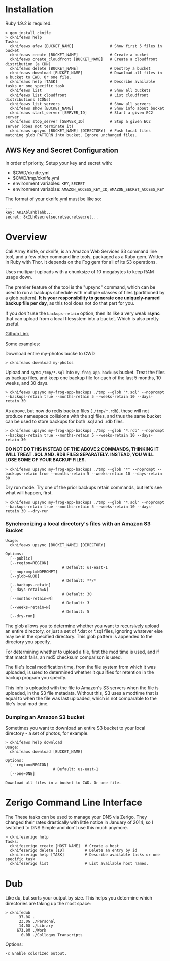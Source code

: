
# Installation

Ruby 1.9.2 is required.

    > gem install cknife
    > cknifeaws help
    Tasks:
      cknifeaws afew [BUCKET_NAME]                # Show first 5 files in bucket
      cknifeaws create [BUCKET_NAME]              # Create a bucket
      cknifeaws create_cloudfront [BUCKET_NAME]   # Create a cloudfront distribution (a CDN)
      cknifeaws delete [BUCKET_NAME]              # Destroy a bucket
      cknifeaws download [BUCKET_NAME]            # Download all files in a bucket to CWD. Or one file.
      cknifeaws help [TASK]                       # Describe available tasks or one specific task
      cknifeaws list                              # Show all buckets
      cknifeaws list_cloudfront                   # List cloudfront distributions (CDNs)
      cknifeaws list_servers                      # Show all servers
      cknifeaws show [BUCKET_NAME]                # Show info about bucket
      cknifeaws start_server [SERVER_ID]          # Start a given EC2 server
      cknifeaws stop_server [SERVER_ID]           # Stop a given EC2 server (does not terminate it)
      cknifeaws upsync [BUCKET_NAME] [DIRECTORY]  # Push local files matching glob PATTERN into bucket. Ignore unchanged files.      

## AWS Key and Secret Configuration

In order of priority, Setup your key and secret with:

  - $CWD/cknife.yml
  - $CWD/tmp/cknife.yml
  - environment variables: `KEY`, `SECRET`
  - environment variablse: `AMAZON_ACCESS_KEY_ID`, `AMAZON_SECRET_ACCESS_KEY` 

The format of your cknife.yml must be like so:

    ---
    key: AKIAblahblahb...
    secret: 8xILhOsecretsecretsecretsecret...

# Overview

Cali Army Knife, or cknife, is an Amazon Web Services S3 command line
tool, and a few other command line tools, packaged as a Ruby
gem. Written in Ruby with Thor. It depends on the Fog gem for all of
its S3 operations.

Uses multipart uploads with a chunksize of 10 megabytes to keep RAM
usage down.

The premier feature of the tool is the "upsync" command, which can be
used to run a backups schedule with multiple classes of files
(partitioned by a glob pattern). **It is your responsibility to
generate one uniquely-named backup file per day**, as this tool does
not do that part for you.

If you *don't* use the `backups-retain` option, then its like a very
weak **rsync** that can upload from a local filesystem into a bucket.
Which is also pretty useful.

[Github Link](https://github.com/mikedll/cali-army-knife)

Some examples:

Download entire my-photos bucke to CWD

    > cknifeaws download my-photos 
    
Upload and sync `/tmp/*.sql` into `my-frog-app-backups`
bucket. Treat the files as backup files, and keep one backup
file for each of the last 5 months, 10 weeks, and 30 days.    

    > cknifeaws upsync my-frog-app-backups ./tmp --glob "*.sql" --noprompt --backups-retain true --months-retain 5 --weeks-retain 10 --days-retain 30

As above, but now do redis backup files (`./tmp/*.rdb`). these will
not produce namespace collisions with the sql files, and thus the same
bucket can be used to store backups for both .sql and .rdb files.

    > cknifeaws upsync my-frog-app-backups ./tmp --glob "*.rdb" --noprompt --backups-retain true --months-retain 5 --weeks-retain 10 --days-retain 30

**DO NOT DO THIS INSTEAD OF THE ABOVE 2 COMMANDS, THINKING IT WILL
TREAT .SQL AND .RDB FILES SEPARATELY. INSTEAD, YOU WILL LOSE
SOME OF YOUR BACKUP FILES.**

    > cknifeaws upsync my-frog-app-backups ./tmp --glob "*" --noprompt --backups-retain true --months-retain 5 --weeks-retain 10 --days-retain 30

Dry run mode. Try one of the prior backups retain commands, but
let's see what will happen, first.

    > cknifeaws upsync my-frog-app-backups ./tmp --glob "*.sql" --noprompt --backups-retain true --months-retain 5 --weeks-retain 10 --days-retain 30 --dry-run

### Synchronizing a local directory's files with an Amazon S3 Bucket

    Usage:
      cknifeaws upsync [BUCKET_NAME] [DIRECTORY]

    Options:
      [--public]             
      [--region=REGION]      
                             # Default: us-east-1
      [--noprompt=NOPROMPT]  
      [--glob=GLOB]          
                             # Default: **/*
      [--backups-retain]     
      [--days-retain=N]      
                             # Default: 30
      [--months-retain=N]    
                             # Default: 3
      [--weeks-retain=N]     
                             # Default: 5
      [--dry-run]            

The glob allows you to determine whether you want to recursively
upload an entire directory, or just a set of *.dat or *.sql files,
ignoring whatever else may be in the specified directory. This glob
pattern is appended to the directory you specify.

For determining whether to upload a file, first the mod time is used,
and if that match fails, an md5 checksum comparison is used.

The file's local modification time, from the file system from which it
was uploaded, is used to determined whether it qualifies for retention
in the backup program you specify.

This info is uploaded with the file to Amazon's S3 servers when the
file is uploaded, in the S3 file metadata. Without this, S3 uses a
modtime that is equal to when the file was last uploaded, which is not
comparable to the file's local mod time.

### Dumping an Amazon S3 bucket

Sometimes you want to download an entire S3 bucket to your local
directory - a set of photos, for example.

    > cknifeaws help download 
    Usage:
      cknifeaws download [BUCKET_NAME]

    Options:
      [--region=REGION]  
                         # Default: us-east-1
      [--one=ONE]        

    Download all files in a bucket to CWD. Or one file.

# Zerigo Command Line Interface

The These tasks can be used to manage your DNS via Zerigo.  They changed
their rates drastically with little notice in January of 2014, so I
switched to DNS Simple and don't use this much anymore.

    > cknifezerigo help
    Tasks:
      cknifezerigo create [HOST_NAME]  # Create a host
      cknifezerigo delete [ID]         # Delete an entry by id
      cknifezerigo help [TASK]         # Describe available tasks or one specific task
      cknifezerigo list                # List available host names.

# Dub

Like du, but sorts your output by size.  This helps you determine
which directories are taking up the most space:

    > cknifedub
          37.0G .
          23.0G ./Personal
          14.0G ./Library
         673.0M ./Work
           0.0B ./Colloquy Transcripts

Options:

    -c Enable colorized output. 


